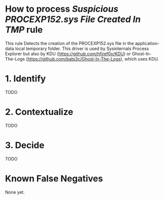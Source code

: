 # How to process *Suspicious PROCEXP152.sys File Created In TMP* rule
This rule Detects the creation of the PROCEXP152.sys file in the application-data local temporary folder. This driver is used by Sysinternals Process Explorer but also by KDU (https://github.com/hfiref0x/KDU) or Ghost-In-The-Logs (https://github.com/bats3c/Ghost-In-The-Logs), which uses KDU.

# 1. Identify
TODO

# 2. Contextualize
TODO

# 3. Decide
TODO

# Known False Negatives
None yet.
